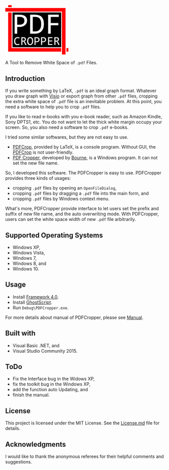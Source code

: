 <img src = "./Logo/Logo.png" width = 200pt />

A Tool to Remove White Space of `.pdf` Files.

## Introduction
If you write something by LaTeX, `.pdf` is an ideal graph format. Whatever you draw graph with [Visio] or export graph from other `.pdf` files, cropping the extra white space of `.pdf` file is an inevitable problem. At this point, you need a software to help you to crop `.pdf` files.

If you like to read e-books with you e-book reader, such as Amazon Kindle, Sony DPTS1, etc. You do not want to let the thick white margin occupy your screen. So, you also need a software to crop `.pdf` e-books.

I tried some similar softwares, but they are not easy to use.

- [PDFCrop], provided by LaTeX, is a console program. Without GUI, the [PDFCrop] is not user-friendly.
- [PDF Cropper], developed by [Bourne], is a Windows program. It can not set the new file name.

So, I developed this software. The PDFCropper is easy to use. PDFCropper provides three kinds of usages:

- cropping `.pdf` files by opening an `OpenFileDialog`,
- cropping `.pdf` files by dragging a `.pdf` file into the main form, and
- cropping `.pdf` files by Windows context menu.

What's more, PDFCropper provide interface to let users set the prefix and suffix of new file name, and the auto overwriting mode. With PDFCropper, users can set the white space width of new `.pdf` file arbitrarily.

## Supported Operating Systems

- Windows XP,
- Windows Vista,
- Windows 7,
- Windows 8, and
- Windows 10.

## Usage

- Install [Framework 4.0].
- Install [GhostScript].
- Run `Debug\PDFCropper.exe`.

For more details about manual of PDFCropper, please see [Manual].

## Built with

- Visual Basic .NET, and
- Visual Studio Community 2015.

## ToDo

- Fix the Interface bug in the Widows XP,
- fix the toolkit bug in the Windows XP,
- add the function auto Updating, and
- finish the manual.

## License
This project is licensed under the MIT License. See the [License.md] file for details.

## Acknowledgments
I would like to thank the anonymous referees for their helpful comments and suggestions.

[Framework 4.0]:https://www.microsoft.com/en-us/download/details.aspx?id=17718
[PDFCrop]:https://www.ctan.org/tex-archive/support/pdfcrop
[PDF Cropper]:http://www.noliturbare.com/pdf-tools/pdf-cropper
[Bourne]:http://www.madebybourne.com
[GhostScript]:http://www.ghostscript.com
[Visio]:https://products.office.com/en-us/visio/flowchart-software
[Manual]:./Manual/Manual.md
[License.md]:/License.md